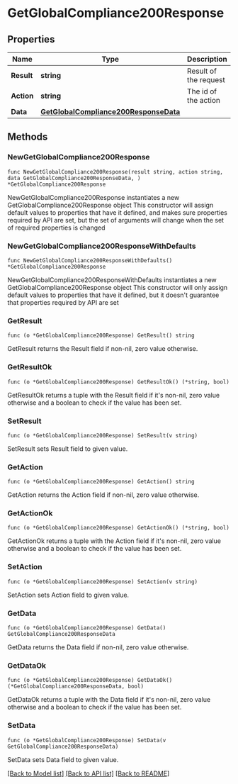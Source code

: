 # GetGlobalCompliance200Response

## Properties

Name | Type | Description | Notes
------------ | ------------- | ------------- | -------------
**Result** | **string** | Result of the request | 
**Action** | **string** | The id of the action | 
**Data** | [**GetGlobalCompliance200ResponseData**](GetGlobalCompliance200ResponseData.md) |  | 

## Methods

### NewGetGlobalCompliance200Response

`func NewGetGlobalCompliance200Response(result string, action string, data GetGlobalCompliance200ResponseData, ) *GetGlobalCompliance200Response`

NewGetGlobalCompliance200Response instantiates a new GetGlobalCompliance200Response object
This constructor will assign default values to properties that have it defined,
and makes sure properties required by API are set, but the set of arguments
will change when the set of required properties is changed

### NewGetGlobalCompliance200ResponseWithDefaults

`func NewGetGlobalCompliance200ResponseWithDefaults() *GetGlobalCompliance200Response`

NewGetGlobalCompliance200ResponseWithDefaults instantiates a new GetGlobalCompliance200Response object
This constructor will only assign default values to properties that have it defined,
but it doesn't guarantee that properties required by API are set

### GetResult

`func (o *GetGlobalCompliance200Response) GetResult() string`

GetResult returns the Result field if non-nil, zero value otherwise.

### GetResultOk

`func (o *GetGlobalCompliance200Response) GetResultOk() (*string, bool)`

GetResultOk returns a tuple with the Result field if it's non-nil, zero value otherwise
and a boolean to check if the value has been set.

### SetResult

`func (o *GetGlobalCompliance200Response) SetResult(v string)`

SetResult sets Result field to given value.


### GetAction

`func (o *GetGlobalCompliance200Response) GetAction() string`

GetAction returns the Action field if non-nil, zero value otherwise.

### GetActionOk

`func (o *GetGlobalCompliance200Response) GetActionOk() (*string, bool)`

GetActionOk returns a tuple with the Action field if it's non-nil, zero value otherwise
and a boolean to check if the value has been set.

### SetAction

`func (o *GetGlobalCompliance200Response) SetAction(v string)`

SetAction sets Action field to given value.


### GetData

`func (o *GetGlobalCompliance200Response) GetData() GetGlobalCompliance200ResponseData`

GetData returns the Data field if non-nil, zero value otherwise.

### GetDataOk

`func (o *GetGlobalCompliance200Response) GetDataOk() (*GetGlobalCompliance200ResponseData, bool)`

GetDataOk returns a tuple with the Data field if it's non-nil, zero value otherwise
and a boolean to check if the value has been set.

### SetData

`func (o *GetGlobalCompliance200Response) SetData(v GetGlobalCompliance200ResponseData)`

SetData sets Data field to given value.



[[Back to Model list]](../README.md#documentation-for-models) [[Back to API list]](../README.md#documentation-for-api-endpoints) [[Back to README]](../README.md)


